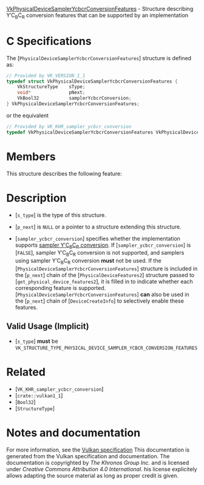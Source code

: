 [VkPhysicalDeviceSamplerYcbcrConversionFeatures](https://www.khronos.org/registry/vulkan/specs/1.3-extensions/man/html/VkPhysicalDeviceSamplerYcbcrConversionFeatures.html) - Structure describing Y′C<sub>B</sub>C<sub>R</sub> conversion features that can be supported by an implementation

# C Specifications
The [`PhysicalDeviceSamplerYcbcrConversionFeatures`] structure is
defined as:
```c
// Provided by VK_VERSION_1_1
typedef struct VkPhysicalDeviceSamplerYcbcrConversionFeatures {
    VkStructureType    sType;
    void*              pNext;
    VkBool32           samplerYcbcrConversion;
} VkPhysicalDeviceSamplerYcbcrConversionFeatures;
```
or the equivalent
```c
// Provided by VK_KHR_sampler_ycbcr_conversion
typedef VkPhysicalDeviceSamplerYcbcrConversionFeatures VkPhysicalDeviceSamplerYcbcrConversionFeaturesKHR;
```

# Members
This structure describes the following feature:

# Description
- [`s_type`] is the type of this structure.
- [`p_next`] is `NULL` or a pointer to a structure extending this structure.

- [`sampler_ycbcr_conversion`] specifies whether the implementation supports [sampler Y′C<sub>B</sub>C<sub>R</sub> conversion](https://www.khronos.org/registry/vulkan/specs/1.3-extensions/html/vkspec.html#samplers-YCbCr-conversion). If [`sampler_ycbcr_conversion`] is [`FALSE`], sampler Y′C<sub>B</sub>C<sub>R</sub> conversion is not supported, and samplers using sampler Y′C<sub>B</sub>C<sub>R</sub> conversion  **must**  not be used.
If the [`PhysicalDeviceSamplerYcbcrConversionFeatures`] structure is included in the [`p_next`] chain of the
[`PhysicalDeviceFeatures2`] structure passed to
[`get_physical_device_features2`], it is filled in to indicate whether each
corresponding feature is supported.
[`PhysicalDeviceSamplerYcbcrConversionFeatures`] **can**  also be used in the [`p_next`] chain of
[`DeviceCreateInfo`] to selectively enable these features.
## Valid Usage (Implicit)
-  [`s_type`] **must**  be `VK_STRUCTURE_TYPE_PHYSICAL_DEVICE_SAMPLER_YCBCR_CONVERSION_FEATURES`

# Related
- [`VK_KHR_sampler_ycbcr_conversion`]
- [`crate::vulkan1_1`]
- [`Bool32`]
- [`StructureType`]

# Notes and documentation
For more information, see the [Vulkan specification](https://www.khronos.org/registry/vulkan/specs/1.3-extensions/html/vkspec.html)
This documentation is generated from the Vulkan specification and documentation.
The documentation is copyrighted by *The Khronos Group Inc.* and is licensed under *Creative Commons Attribution 4.0 International*.
his license explicitely allows adapting the source material as long as proper credit is given.
        